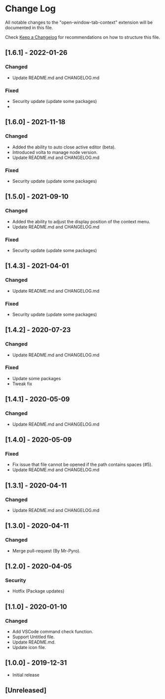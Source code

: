 # Change Log

All notable changes to the "open-window-tab-context" extension will be documented in this file.

Check [Keep a Changelog](http://keepachangelog.com/) for recommendations on how to structure this file.

## [1.6.1] - 2022-01-26
### Changed
- Update README.md and CHANGELOG.md
### Fixed
- Security update (update some packages)
- 
## [1.6.0] - 2021-11-18
### Changed
- Added the ability to auto close active editor (beta).
- Introduced volta to manage node version.
- Update README.md and CHANGELOG.md
### Fixed
- Security update (update some packages)

## [1.5.0] - 2021-09-10
### Changed
- Added the ability to adjust the display position of the context menu.
- Update README.md and CHANGELOG.md
### Fixed
- Security update (update some packages)

## [1.4.3] - 2021-04-01
### Changed
- Update README.md and CHANGELOG.md
### Fixed
- Security update (update some packages)

## [1.4.2] - 2020-07-23
### Changed
- Update README.md and CHANGELOG.md
### Fixed
- Update some packages
- Tweak fix

## [1.4.1] - 2020-05-09
### Changed
- Update README.md and CHANGELOG.md

## [1.4.0] - 2020-05-09
### Fixed
- Fix issue that file cannot be opened if the path contains spaces (#5).
- Update README.md and CHANGELOG.md

## [1.3.1] - 2020-04-11
### Changed
- Update README.md and CHANGELOG.md

## [1.3.0] - 2020-04-11
### Changed
- Merge pull-request (By Mr-Pyro).

## [1.2.0] - 2020-04-05
### Security
- Hotfix (Package updates)

## [1.1.0] - 2020-01-10
### Changed
- Add VSCode command check function.
- Support Untitled file.
- Update README.md.
- Update icon file.

## [1.0.0] - 2019-12-31
- Initial release

## [Unreleased]